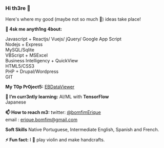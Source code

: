 ### Hi th3re 👋

Here's where my good (maybe not so much 🤣) ideas take place!

**💬 4sk me anyth1ng 4bout:**

Javascript + Reactjs/ Vuejs/ jQuery/ Google App Script<br>
Nodejs + Express<br>
MySQL/Sqlite<br>
VBScript + MSExcel<br>
Business Intelligency + QuickView<br>
HTML5/CSS3<br>
PHP + Drupal/Wordpress<br>
GIT

**My T0p Pr0ject5:**
[EBDataViewer](https://github.com/eriquebomfim/ebdataviewer)

**🌱 I’m curr3ntly learning:** 
AI/ML with **TensorFlow**<br>
Japanese

**📫 How to reach m3:**
twitter: [@bomfimErique](https://twitter.com/bomfimErique)<br>
email  : erique.bomfim@gmail.com<br>

**Soft Skills**
Native Portuguese, Intermediate English, Spanish and French.

**⚡ Fun fact:** I 🧡 play violin and make handcrafts.

<!--
**eriquebomfim/eriquebomfim** is a ✨ _special_ ✨ repository because its `README.md` (this file) appears on your GitHub profile.

Here are some ideas to get you started:

- 🔭 I’m currently working on ...
- 🌱 I’m currently learning ...
- 👯 I’m looking to collaborate on ...
- 🤔 I’m looking for help with ...
- 💬 Ask me about ...
- 📫 How to reach me: ...
- 😄 Pronouns: ...
- ⚡ Fun fact: ...
-->


